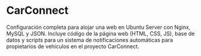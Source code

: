 # CarConnect
Configuración completa para alojar una web en Ubuntu Server con Nginx, MySQL y JSON. Incluye código de la página web (HTML, CSS, JS), base de datos y scripts para un sistema de notificaciones automáticas para propietarios de vehículos en el proyecto CarConnect.
